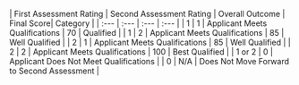 
| First Assessment Rating | Second Assessment Rating | Overall Outcome | Final Score| Category |
| :--- | :--- | :--- | :--- |
| 1 | 1 | Applicant Meets Qualifications | 70 | Qualified |
| 1 | 2 | Applicant Meets Qualifications | 85 | Well Qualified |
| 2 | 1 | Applicant Meets Qualifications | 85 | Well Qualified |
| 2 | 2 | Applicant Meets Qualifications | 100 | Best Qualified |
| 1 or 2 | 0 | Applicant Does Not Meet Qualifications |
| 0 | N/A | Does Not Move Forward to Second Assessment |
